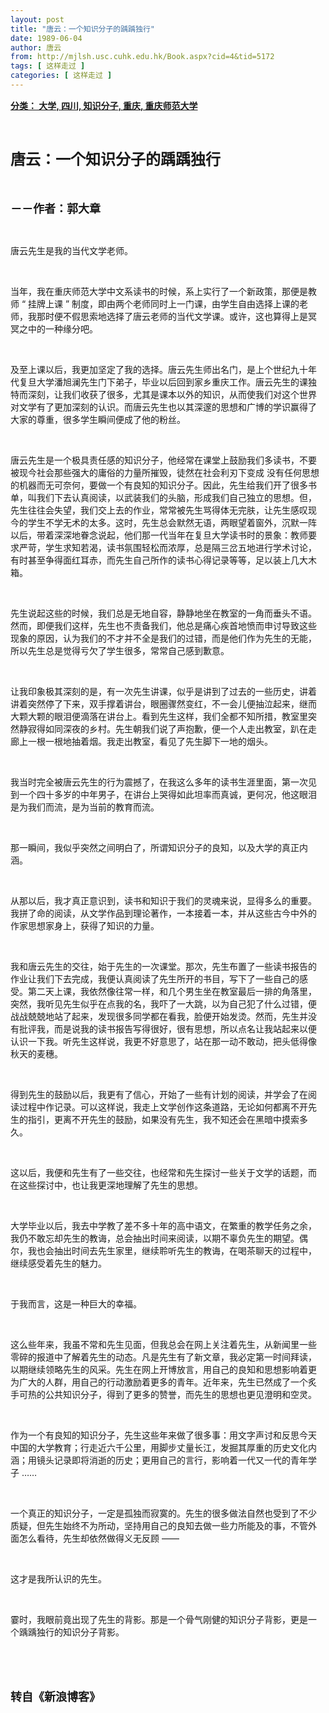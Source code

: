 ```yaml
---
layout: post
title: "唐云：一个知识分子的踽踽独行"
date: 1989-06-04
author: 唐云
from: http://mjlsh.usc.cuhk.edu.hk/Book.aspx?cid=4&tid=5172
tags: [ 这样走过 ]
categories: [ 这样走过 ]
---
```


<div style="margin: 15px 10px 10px 0px;">
 <div>
  <span id="ctl00_ContentPlaceHolder1_chapter1_SubjectLabel" style="font-weight:bold;text-decoration:underline;">
   分类： 大学, 四川, 知识分子, 重庆, 重庆师范大学
  </span>
 </div>
 <p class="p1">
  <b>
   <font size="5">
    <span class="s1">
    </span>
    <br/>
   </font>
  </b>
 </p>
 <p class="p2">
  <span class="s1">
   <b>
    <font size="5">
     唐云：一个知识分子的踽踽独行
    </font>
   </b>
  </span>
 </p>
 <p class="p1">
  <b>
   <font size="4">
    <span class="s1">
    </span>
    <br/>
   </font>
  </b>
 </p>
 <p class="p2">
  <span class="s1">
   <b>
    <font size="4">
     －－作者：郭大章
    </font>
   </b>
  </span>
 </p>
 <p class="p1">
  <span class="s1">
  </span>
  <br/>
 </p>
 <p class="p2">
  <span class="s1">
   唐云先生是我的当代文学老师。
  </span>
 </p>
 <p class="p1">
  <span class="s1">
  </span>
  <br/>
 </p>
 <p class="p2">
  <span class="s1">
   当年，我在重庆师范大学中文系读书的时候，系上实行了一个新政策，那便是教师
  </span>
  <span class="s2">
   “
  </span>
  <span class="s1">
   挂牌上课
  </span>
  <span class="s2">
   ”
  </span>
  <span class="s1">
   制度，即由两个老师同时上一门课，由学生自由选择上课的老师，我那时便不假思索地选择了唐云老师的当代文学课。或许，这也算得上是冥冥之中的一种缘分吧。
  </span>
 </p>
 <p class="p1">
  <span class="s1">
  </span>
  <br/>
 </p>
 <p class="p2">
  <span class="s1">
   及至上课以后，我更加坚定了我的选择。唐云先生师出名门，是上个世纪九十年代复旦大学潘旭澜先生门下弟子，毕业以后回到家乡重庆工作。唐云先生的课独特而深刻，让我们收获了很多，尤其是课本以外的知识，从而使我们对这个世界对文学有了更加深刻的认识。而唐云先生也以其深邃的思想和广博的学识赢得了大家的尊重，很多学生瞬间便成了他的粉丝。
  </span>
 </p>
 <p class="p1">
  <span class="s1">
  </span>
  <br/>
 </p>
 <p class="p2">
  <span class="s1">
   唐云先生是一个极具责任感的知识分子，他经常在课堂上鼓励我们多读书，不要被现今社会那些强大的庸俗的力量所摧毁，徒然在社会利刃下变成
  </span>
  <span class="s2">
  </span>
  <span class="s1">
   没有任何思想的机器而无可奈何，要做一个有良知的知识分子。因此，先生给我们开了很多书单，叫我们下去认真阅读，以武装我们的头脑，形成我们自己独立的思想。但，先生往往会失望，我们交上去的作业，常常被先生骂得体无完肤，让先生感叹现今的学生不学无术的太多。这时，先生总会默然无语，两眼望着窗外，沉默一阵以后，带着深深地眷念说起，他们那一代当年在复旦大学读书时的景象：教师要求严苛，学生求知若渴，读书氛围轻松而浓厚，总是隔三岔五地进行学术讨论，有时甚至争得面红耳赤，而先生自己所作的读书心得记录等等，足以装上几大木箱。
  </span>
 </p>
 <p class="p1">
  <span class="s1">
  </span>
  <br/>
 </p>
 <p class="p2">
  <span class="s1">
   先生说起这些的时候，我们总是无地自容，静静地坐在教室的一角而垂头不语。然而，即便我们这样，先生也不责备我们，他总是痛心疾首地愤而申讨导致这些现象的原因，认为我们的不才并不全是我们的过错，而是他们作为先生的无能，所以先生总是觉得亏欠了学生很多，常常自己感到歉意。
  </span>
 </p>
 <p class="p1">
  <span class="s1">
  </span>
  <br/>
 </p>
 <p class="p2">
  <span class="s1">
   让我印象极其深刻的是，有一次先生讲课，似乎是讲到了过去的一些历史，讲着讲着突然停了下来，双手撑着讲台，眼圈骤然变红，不一会儿便抽泣起来，继而大颗大颗的眼泪便滴落在讲台上。看到先生这样，我们全都不知所措，教室里突然静寂得如同深夜的乡村。先生朝我们说了声抱歉，便一个人走出教室，趴在走廊上一根一根地抽着烟。我走出教室，看见了先生脚下一地的烟头。
  </span>
 </p>
 <p class="p1">
  <span class="s1">
  </span>
  <br/>
 </p>
 <p class="p2">
  <span class="s1">
   我当时完全被唐云先生的行为震撼了，在我这么多年的读书生涯里面，第一次见到一个四十多岁的中年男子，在讲台上哭得如此坦率而真诚，更何况，他这眼泪是为我们而流，是为当前的教育而流。
  </span>
 </p>
 <p class="p1">
  <span class="s1">
  </span>
  <br/>
 </p>
 <p class="p2">
  <span class="s1">
   那一瞬间，我似乎突然之间明白了，所谓知识分子的良知，以及大学的真正内涵。
  </span>
 </p>
 <p class="p1">
  <span class="s1">
  </span>
  <br/>
 </p>
 <p class="p2">
  <span class="s1">
   从那以后，我才真正意识到，读书和知识于我们的灵魂来说，显得多么的重要。我拼了命的阅读，从文学作品到理论著作，一本接着一本，并从这些古今中外的作家思想家身上，获得了知识的力量。
  </span>
 </p>
 <p class="p1">
  <span class="s1">
  </span>
  <br/>
 </p>
 <p class="p2">
  <span class="s1">
   我和唐云先生的交往，始于先生的一次课堂。那次，先生布置了一些读书报告的作业让我们下去完成，我便认真阅读了先生所开的书目，写下了一些自己的感受。第二天上课，我依然像往常一样，和几个男生坐在教室最后一排的角落里，突然，我听见先生似乎在点我的名，我吓了一大跳，以为自己犯了什么过错，便战战兢兢地站了起来，发现很多同学都在看我，脸便开始发烫。然而，先生并没有批评我，而是说我的读书报告写得很好，很有思想，所以点名让我站起来以便认识一下我。听先生这样说，我更不好意思了，站在那一动不敢动，把头低得像秋天的麦穗。
  </span>
 </p>
 <p class="p1">
  <span class="s1">
  </span>
  <br/>
 </p>
 <p class="p2">
  <span class="s1">
   得到先生的鼓励以后，我更有了信心，开始了一些有计划的阅读，并学会了在阅读过程中作记录。可以这样说，我走上文学创作这条道路，无论如何都离不开先生的指引，更离不开先生的鼓励，如果没有先生，我不知还会在黑暗中摸索多久。
  </span>
 </p>
 <p class="p1">
  <span class="s1">
  </span>
  <br/>
 </p>
 <p class="p2">
  <span class="s1">
   这以后，我便和先生有了一些交往，也经常和先生探讨一些关于文学的话题，而在这些探讨中，也让我更深地理解了先生的思想。
  </span>
 </p>
 <p class="p1">
  <span class="s1">
  </span>
  <br/>
 </p>
 <p class="p2">
  <span class="s1">
   大学毕业以后，我去中学教了差不多十年的高中语文，在繁重的教学任务之余，我仍不敢忘却先生的教诲，总会抽出时间来阅读，以期不辜负先生的期望。偶尔，我也会抽出时间去先生家里，继续聆听先生的教诲，在喝茶聊天的过程中，继续感受着先生的魅力。
  </span>
 </p>
 <p class="p1">
  <span class="s1">
  </span>
  <br/>
 </p>
 <p class="p2">
  <span class="s1">
   于我而言，这是一种巨大的幸福。
  </span>
 </p>
 <p class="p1">
  <span class="s1">
  </span>
  <br/>
 </p>
 <p class="p2">
  <span class="s1">
   这么些年来，我虽不常和先生见面，但我总会在网上关注着先生，从新闻里一些零碎的报道中了解着先生的动态。凡是先生有了新文章，我必定第一时间拜读，以期继续领略先生的风采。先生在网上开博放言，用自己的良知和思想影响着更为广大的人群，用自己的行动激励着更多的青年。近年来，先生已然成了一个炙手可热的公共知识分子，得到了更多的赞誉，而先生的思想也更见澄明和空灵。
  </span>
 </p>
 <p class="p1">
  <span class="s1">
  </span>
  <br/>
 </p>
 <p class="p2">
  <span class="s1">
   作为一个有良知的知识分子，先生这些年来做了很多事：用文字声讨和反思今天中国的大学教育；行走近六千公里，用脚步丈量长江，发掘其厚重的历史文化内涵；用镜头记录即将消逝的历史；更用自己的言行，影响着一代又一代的青年学子
  </span>
  <span class="s2">
   ……
  </span>
 </p>
 <p class="p1">
  <span class="s1">
  </span>
  <br/>
 </p>
 <p class="p2">
  <span class="s1">
   一个真正的知识分子，一定是孤独而寂寞的。先生的很多做法自然也受到了不少质疑，但先生始终不为所动，坚持用自己的良知去做一些力所能及的事，不管外面怎么看待，先生却依然做得义无反顾
  </span>
  <span class="s2">
   ——
  </span>
 </p>
 <p class="p1">
  <span class="s1">
  </span>
  <br/>
 </p>
 <p class="p2">
  <span class="s1">
   这才是我所认识的先生。
  </span>
 </p>
 <p class="p1">
  <span class="s1">
  </span>
  <br/>
 </p>
 <p class="p2">
  <span class="s1">
   霎时，我眼前竟出现了先生的背影。那是一个骨气刚健的知识分子背影，更是一个踽踽独行的知识分子背影。
  </span>
 </p>
 <p class="p1">
  <span class="s1">
  </span>
  <br/>
 </p>
 <p class="p1">
  <b>
   <font size="4">
    <span class="s1">
    </span>
    <br/>
   </font>
  </b>
 </p>
 <p class="p2">
  <span class="s1">
   <b>
    <font size="4">
     转自《新浪博客》
    </font>
   </b>
  </span>
 </p>
</div>

